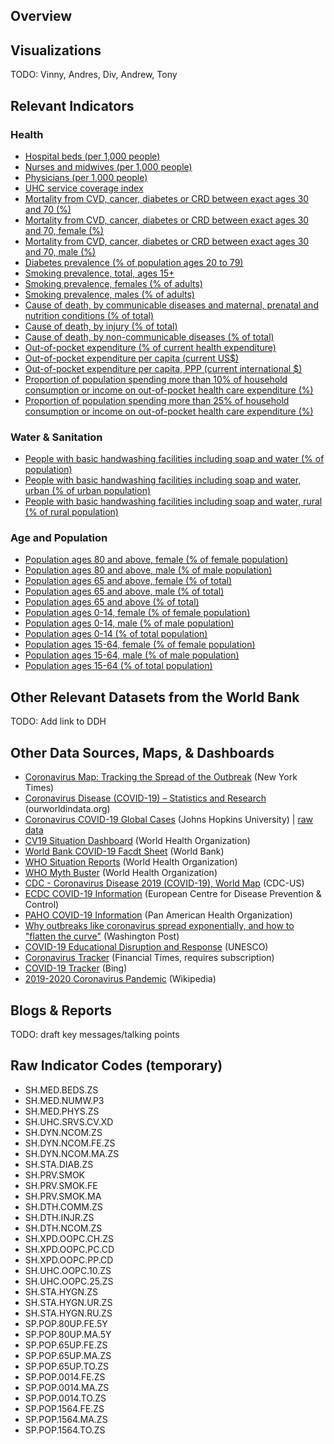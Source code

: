 
## Overview ##

## Visualizations ##

TODO: Vinny, Andres, Div, Andrew, Tony

## Relevant Indicators ##

### Health ###

* [Hospital beds (per 1,000 people)](https://data.worldbank.org/indicator/SH.MED.BEDS.ZS)
* [Nurses and midwives (per 1,000 people)](https://data.worldbank.org/indicator/SH.MED.NUMW.P3)
* [Physicians (per 1,000 people)](https://data.worldbank.org/indicator/SH.MED.PHYS.ZS)
* [UHC service coverage index](https://data.worldbank.org/indicator/SH.UHC.SRVS.CV.XD)
* [Mortality from CVD, cancer, diabetes or CRD between exact ages 30 and 70 (%)](https://data.worldbank.org/indicator/SH.DYN.NCOM.ZS)
* [Mortality from CVD, cancer, diabetes or CRD between exact ages 30 and 70, female (%)](https://data.worldbank.org/indicator/SH.DYN.NCOM.FE.ZS)
* [Mortality from CVD, cancer, diabetes or CRD between exact ages 30 and 70, male (%)](https://data.worldbank.org/indicator/SH.DYN.NCOM.MA.ZS)
* [Diabetes prevalence (% of population ages 20 to 79)](https://data.worldbank.org/indicator/SH.STA.DIAB.ZS)
* [Smoking prevalence, total, ages 15+](https://data.worldbank.org/indicator/SH.PRV.SMOK)
* [Smoking prevalence, females (% of adults)](https://data.worldbank.org/indicator/SH.PRV.SMOK.FE)
* [Smoking prevalence, males (% of adults)](https://data.worldbank.org/indicator/SH.PRV.SMOK.MA)
* [Cause of death, by communicable diseases and maternal, prenatal and nutrition conditions (% of total)](https://data.worldbank.org/indicator/SH.DTH.COMM.ZS)
* [Cause of death, by injury (% of total)](https://data.worldbank.org/indicator/SH.DTH.INJR.ZS)
* [Cause of death, by non-communicable diseases (% of total)](https://data.worldbank.org/indicator/SH.DTH.NCOM.ZS)
* [Out-of-pocket expenditure (% of current health expenditure)](https://data.worldbank.org/indicator/SH.XPD.OOPC.CH.ZS)
* [Out-of-pocket expenditure per capita (current US$)](https://data.worldbank.org/indicator/SH.XPD.OOPC.PC.CD)
* [Out-of-pocket expenditure per capita, PPP (current international $)](https://data.worldbank.org/indicator/SH.XPD.OOPC.PP.CD)
* [Proportion of population spending more than 10% of household consumption or income on out-of-pocket health care expenditure (%)](https://data.worldbank.org/indicator/SH.UHC.OOPC.10.ZS)
* [Proportion of population spending more than 25% of household consumption or income on out-of-pocket health care expenditure (%)](https://data.worldbank.org/indicator/SH.UHC.OOPC.25.ZS)

### Water & Sanitation ###

* [People with basic handwashing facilities including soap and water (% of population)](https://data.worldbank.org/indicator/SH.STA.HYGN.ZS)
* [People with basic handwashing facilities including soap and water, urban (% of urban population)](https://data.worldbank.org/indicator/SH.STA.HYGN.UR.ZS)
* [People with basic handwashing facilities including soap and water, rural (% of rural population)](https://data.worldbank.org/indicator/SH.STA.HYGN.RU.ZS)

### Age and Population ###

* [Population ages 80 and above, female (% of female population)](https://data.worldbank.org/indicator/SP.POP.80UP.FE.5Y)
* [Population ages 80 and above, male (% of male population)](https://data.worldbank.org/indicator/SP.POP.80UP.MA.5Y)
* [Population ages 65 and above, female (% of total)](https://data.worldbank.org/indicator/SP.POP.65UP.FE.ZS)
* [Population ages 65 and above, male (% of total)](https://data.worldbank.org/indicator/SP.POP.65UP.MA.ZS)
* [Population ages 65 and above (% of total)](https://data.worldbank.org/indicator/SP.POP.65UP.TO.ZS)
* [Population ages 0-14, female (% of female population)](https://data.worldbank.org/indicator/SP.POP.0014.FE.ZS)
* [Population ages 0-14, male (% of male population)](https://data.worldbank.org/indicator/SP.POP.0014.MA.ZS)
* [Population ages 0-14 (% of total population)](https://data.worldbank.org/indicator/SP.POP.0014.TO.ZS)
* [Population ages 15-64, female (% of female population)](https://data.worldbank.org/indicator/SP.POP.1564.FE.ZS)
* [Population ages 15-64, male (% of male population)](https://data.worldbank.org/indicator/SP.POP.1564.MA.ZS)
* [Population ages 15-64 (% of total population)](https://data.worldbank.org/indicator/SP.POP.1564.TO.ZS)

## Other Relevant Datasets from the World Bank ##

TODO: Add link to DDH

## Other Data Sources, Maps, & Dashboards ##

* [Coronavirus Map: Tracking the Spread of the Outbreak][nyt1] (New York Times)
* [Coronavirus Disease (COVID-19) – Statistics and Research][owid1] (ourworldindata.org)
* [Coronavirus COVID-19 Global Cases][jhu1] (Johns Hopkins University) | [raw data][jhu-raw]
* [CV19 Situation Dashboard][who1] (World Health Organization)
* [World Bank COVID-19 Facdt Sheet][wb1] (World Bank)
* [WHO Situation Reports][who2] (World Health Organization)
* [WHO Myth Buster][who3] (World Health Organization)
* [CDC - Coronavirus Disease 2019 (COVID-19), World Map][cdc1] (CDC-US)
* [ECDC COVID-19 Information][ecdc1] (European Centre for Disease Prevention & Control)
* [PAHO COVID-19 Information][paho1] (Pan American Health Organization)
* [Why outbreaks like coronavirus spread exponentially, and how to "flatten the curve"][wapo1] (Washington Post)
* [COVID-19 Educational Disruption and Response][unesco1] (UNESCO)
* [Coronavirus Tracker][ft1] (Financial Times, requires subscription)
* [COVID-19 Tracker][bing1] (Bing)
* [2019-2020 Coronavirus Pandemic][wiki1] (Wikipedia)

[nyt1]: https://www.nytimes.com/interactive/2020/world/coronavirus-maps.html?te=1&nl=morning-briefing&emc=edit_NN_p_20200316&section=topNews&campaign_id=9&instance_id=16781&segment_id=22269&user_id=c88d4dd2def89ee89ee8f48c7f0605f2&regi_id=77621490tion=topNews
[owid1]: https://ourworldindata.org/coronavirus
[jhu1]: https://coronavirus.jhu.edu/map.html
[jhu-raw]: https://data.humdata.org/dataset/novel-coronavirus-2019-ncov-cases
[who1]: https://experience.arcgis.com/experience/685d0ace521648f8a5beeeee1b9125cd
[wb1]: https://www.worldbank.org/en/news/factsheet/2020/02/11/how-the-world-bank-group-is-helping-countries-with-covid-19-coronavirus
[who2]: https://www.who.int/emergencies/diseases/novel-coronavirus-2019/situation-reports
[who3]: https://www.who.int/emergencies/diseases/novel-coronavirus-2019/advice-for-public/myth-busters
[cdc1]: https://www.cdc.gov/coronavirus/2019-ncov/cases-updates/world-map.html
[ecdc1]: https://www.ecdc.europa.eu/en/novel-coronavirus-china
[paho1]: https://www.paho.org/hq/index.php?option=com_content&view=article&id=15696:coronavirus&Itemid=4206&lang=en
[wapo1]: https://www.washingtonpost.com/graphics/2020/world/corona-simulator/
[unesco1]: https://en.unesco.org/themes/education-emergencies/coronavirus-school-closures
[ft1]: https://www.ft.com/content/a26fbf7e-48f8-11ea-aeb3-955839e06441
[bing1]: https://www.bing.com/covid
[wiki1]: https://en.wikipedia.org/wiki/2019%E2%80%9320_coronavirus_pandemic


## Blogs & Reports ##

TODO: draft key messages/talking points


## Raw Indicator Codes (temporary) ##

* SH.MED.BEDS.ZS
* SH.MED.NUMW.P3
* SH.MED.PHYS.ZS
* SH.UHC.SRVS.CV.XD
* SH.DYN.NCOM.ZS
* SH.DYN.NCOM.FE.ZS
* SH.DYN.NCOM.MA.ZS
* SH.STA.DIAB.ZS
* SH.PRV.SMOK
* SH.PRV.SMOK.FE
* SH.PRV.SMOK.MA
* SH.DTH.COMM.ZS
* SH.DTH.INJR.ZS
* SH.DTH.NCOM.ZS
* SH.XPD.OOPC.CH.ZS
* SH.XPD.OOPC.PC.CD
* SH.XPD.OOPC.PP.CD
* SH.UHC.OOPC.10.ZS
* SH.UHC.OOPC.25.ZS
* SH.STA.HYGN.ZS
* SH.STA.HYGN.UR.ZS
* SH.STA.HYGN.RU.ZS
* SP.POP.80UP.FE.5Y
* SP.POP.80UP.MA.5Y
* SP.POP.65UP.FE.ZS
* SP.POP.65UP.MA.ZS
* SP.POP.65UP.TO.ZS
* SP.POP.0014.FE.ZS
* SP.POP.0014.MA.ZS
* SP.POP.0014.TO.ZS
* SP.POP.1564.FE.ZS
* SP.POP.1564.MA.ZS
* SP.POP.1564.TO.ZS
